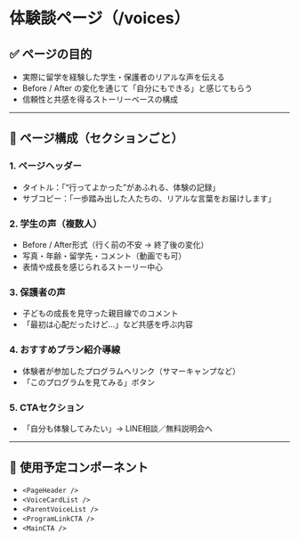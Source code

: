 # 体験談ページ（/voices）

## ✅ ページの目的
- 実際に留学を経験した学生・保護者のリアルな声を伝える
- Before / After の変化を通じて「自分にもできる」と感じてもらう
- 信頼性と共感を得るストーリーベースの構成

---

## 🧱 ページ構成（セクションごと）

### 1. ページヘッダー
- タイトル：「“行ってよかった”があふれる、体験の記録」
- サブコピー：「一歩踏み出した人たちの、リアルな言葉をお届けします」

### 2. 学生の声（複数人）
- Before / After形式（行く前の不安 → 終了後の変化）
- 写真・年齢・留学先・コメント（動画でも可）
- 表情や成長を感じられるストーリー中心

### 3. 保護者の声
- 子どもの成長を見守った親目線でのコメント
- 「最初は心配だったけど…」など共感を呼ぶ内容

### 4. おすすめプラン紹介導線
- 体験者が参加したプログラムへリンク（サマーキャンプなど）
- 「このプログラムを見てみる」ボタン

### 5. CTAセクション
- 「自分も体験してみたい」→ LINE相談／無料説明会へ

---

## 📎 使用予定コンポーネント
- `<PageHeader />`
- `<VoiceCardList />`
- `<ParentVoiceList />`
- `<ProgramLinkCTA />`
- `<MainCTA />`
